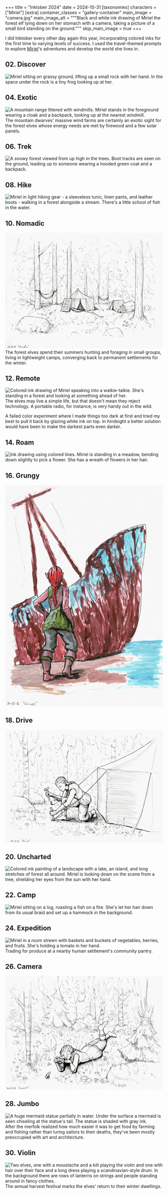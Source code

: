 +++
title = "Inktober 2024"
date = 2024-10-31
[taxonomies]
characters = ["Miriel"]
[extra]
container_classes = "gallery-container"
main_image = "camera.jpg"
main_image_alt = """Black and white ink drawing of Miriel the forest elf
lying down on her stomach with a camera,
taking a picture of a small bird standing on the ground."""
skip_main_image = true
+++

I did Inktober every other day again this year,
incorporating colored inks for the first time
to varying levels of success.
I used the travel-themed prompts to explore [Miriel](../miriel/)'s adventures
and develop the world she lives in.

<!-- more -->

## 02. Discover
![Miriel sitting on grassy ground, lifting up a small rock with her hand.
In the space under the rock is a tiny frog looking up at her.](discover.jpg)

## 04. Exotic
![A mountain range littered with windmills.
Miriel stands in the foreground wearing a cloak and a backpack,
looking up at the nearest windmill.](exotic.jpg)
The mountain dwarves' massive wind farms are certainly an exotic sight
for the forest elves whose energy needs are met by firewood and a few solar panels.

## 06. Trek
![A snowy forest viewed from up high in the trees.
Boot tracks are seen on the ground,
leading up to someone wearing a hooded green coat and a backpack.](trek.jpg)

## 08. Hike
![Miriel in light hiking gear - a sleeveless tunic, linen pants, and leather boots -
walking in a forest alongside a stream. There's a little school of fish in the water.](hike.jpg)

## 10. Nomadic
![A campsite in a forest. There are tents, hammocks, and solar panels scattered throughout the scene.](nomadic.jpg)
The forest elves spend their summers hunting and foraging in small groups,
living in lightweight camps, converging back to permanent settlements for the winter.

## 12. Remote
![Colored ink drawing of Miriel speaking into a walkie-talkie.
She's standing in a forest and looking at something ahead of her.](remote.jpg)
The elves may live a simple life, but that doesn't mean they reject technology.
A portable radio, for instance, is very handy out in the wild.

A failed color experiment where I made things too dark at first
and tried my best to pull it back by glazing white ink on top.
In hindsight a better solution would have been to make the darkest parts even darker.

## 14. Roam
![Ink drawing using colored lines.
Miriel is standing in a meadow, bending down slightly to pick a flower.
She has a wreath of flowers in her hair.](roam.jpg)

## 16. Grungy
![Colored ink painting of a rusted ship on a beach. Miriel stands in the foreground looking up at it.](grungy.jpg)

## 18. Drive
![Miriel hammering a tent stake into the ground somewhere in a forest.](drive.jpg)

## 20. Uncharted
![Colored ink painting of a landscape with a lake, an island, and long stretches of forest all around.
Miriel is looking down on the scene from a tree, shielding her eyes from the sun with her hand.](uncharted.jpg)

## 22. Camp
![Miriel sitting on a log, roasting a fish on a fire.
She's let her hair down from its usual braid and set up a hammock in the background.](camp.jpg)

## 24. Expedition
![Miriel in a room strewn with baskets and buckets of vegetables, berries, and fruits.
She's holding a tomato in her hand.](expedition.jpg)
Trading for produce at a nearby human settlement's community pantry.

## 26. Camera
![Miriel lying down on her stomach with a camera, taking a picture of a small bird standing on the ground.](camera.jpg)

## 28. Jumbo
![A huge mermaid statue partially in water.
Under the surface a mermaid is seen chiseling at the statue's tail.
The statue is shaded with gray ink.](jumbo.jpg)
After the merfolk realized how much easier it was to get food
by farming and fishing rather than luring sailors to their deaths,
they've been mostly preoccupied with art and architecture.

## 30. Violin
![Two elves, one with a moustache and a kilt playing the violin
and one with hair over their face and a long dress playing a scandinavian-style drum.
In the background there are rows of lanterns on strings and people standing around in fancy clothes.](violin.jpg)
The annual harvest festival marks the elves' return
to their winter dwellings.
